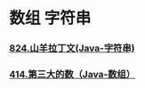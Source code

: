 # 数组 字符串

### [824.山羊拉丁文(Java-字符串)](https://github.com/Bingo-Z/Algorithm/blob/main/LeetCode/One-question-per-day/%5B824%5D.%E5%B1%B1%E7%BE%8A%E6%8B%89%E4%B8%81%E6%96%87.md)
### [414.第三大的数（Java-数组）](https://github.com/Bingo-Z/Algorithm/blob/main/LeetCode/Character-string/%5B414%5D%E7%AC%AC%E4%B8%89%E5%A4%A7%E7%9A%84%E6%95%B0.md)

